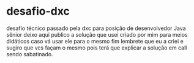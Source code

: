 # desafio-dxc
desafio técnico passado pela dxc para posição de desenvolvedor Java sênior deixo aqui publico a solução que usei criado por mim para meios didáticos caso vá usar ele para o mesmo fim lembrete que eu a criei e sugiro que vcs façam o mesmo pois terá que explicar a solução em call sendo sabatinado.
